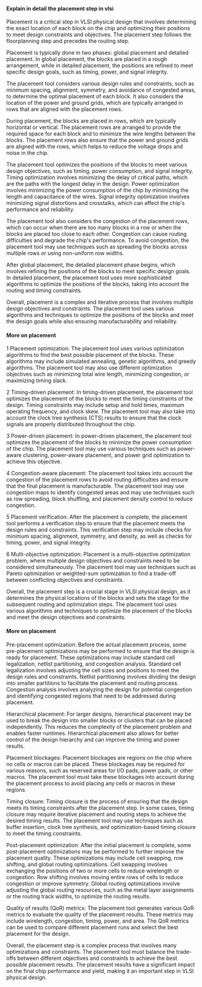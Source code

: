 #### Explain in detail the placement step in vlsi

Placement is a critical step in VLSI physical design that involves determining the exact location of each block on the chip and optimizing their positions to meet design constraints and objectives. The placement step follows the floorplanning step and precedes the routing step.

Placement is typically done in two phases: global placement and detailed placement. In global placement, the blocks are placed in a rough arrangement, while in detailed placement, the positions are refined to meet specific design goals, such as timing, power, and signal integrity.

The placement tool considers various design rules and constraints, such as minimum spacing, alignment, symmetry, and avoidance of congested areas, to determine the optimal placement of each block. It also considers the location of the power and ground grids, which are typically arranged in rows that are aligned with the placement rows.

During placement, the blocks are placed in rows, which are typically horizontal or vertical. The placement rows are arranged to provide the required space for each block and to minimize the wire lengths between the blocks. The placement rows also ensure that the power and ground grids are aligned with the rows, which helps to reduce the voltage drops and noise in the chip.

The placement tool optimizes the positions of the blocks to meet various design objectives, such as timing, power consumption, and signal integrity. Timing optimization involves minimizing the delay of critical paths, which are the paths with the longest delay in the design. Power optimization involves minimizing the power consumption of the chip by minimizing the length and capacitance of the wires. Signal integrity optimization involves minimizing signal distortions and crosstalks, which can affect the chip's performance and reliability.

The placement tool also considers the congestion of the placement rows, which can occur when there are too many blocks in a row or when the blocks are placed too close to each other. Congestion can cause routing difficulties and degrade the chip's performance. To avoid congestion, the placement tool may use techniques such as spreading the blocks across multiple rows or using non-uniform row widths.

After global placement, the detailed placement phase begins, which involves refining the positions of the blocks to meet specific design goals. In detailed placement, the placement tool uses more sophisticated algorithms to optimize the positions of the blocks, taking into account the routing and timing constraints.

Overall, placement is a complex and iterative process that involves multiple design objectives and constraints. The placement tool uses various algorithms and techniques to optimize the positions of the blocks and meet the design goals while also ensuring manufacturability and reliability.

#### More on placement

1 Placement optimization: The placement tool uses various optimization algorithms to find the best possible placement of the blocks. These algorithms may include simulated annealing, genetic algorithms, and greedy algorithms. The placement tool may also use different optimization objectives such as minimizing total wire length, minimizing congestion, or maximizing timing slack.

2 Timing-driven placement: In timing-driven placement, the placement tool optimizes the placement of the blocks to meet the timing constraints of the design. Timing constraints may include setup and hold times, maximum operating frequency, and clock skew. The placement tool may also take into account the clock tree synthesis (CTS) results to ensure that the clock signals are properly distributed throughout the chip.

3 Power-driven placement: In power-driven placement, the placement tool optimizes the placement of the blocks to minimize the power consumption of the chip. The placement tool may use various techniques such as power-aware clustering, power-aware placement, and power grid optimization to achieve this objective.

4 Congestion-aware placement: The placement tool takes into account the congestion of the placement rows to avoid routing difficulties and ensure that the final placement is manufacturable. The placement tool may use congestion maps to identify congested areas and may use techniques such as row spreading, block shuffling, and placement density control to reduce congestion.

5 Placement verification: After the placement is complete, the placement tool performs a verification step to ensure that the placement meets the design rules and constraints. This verification step may include checks for minimum spacing, alignment, symmetry, and density, as well as checks for timing, power, and signal integrity.

6 Multi-objective optimization: Placement is a multi-objective optimization problem, where multiple design objectives and constraints need to be considered simultaneously. The placement tool may use techniques such as Pareto optimization or weighted-sum optimization to find a trade-off between conflicting objectives and constraints.

Overall, the placement step is a crucial stage in VLSI physical design, as it determines the physical locations of the blocks and sets the stage for the subsequent routing and optimization steps. The placement tool uses various algorithms and techniques to optimize the placement of the blocks and meet the design objectives and constraints.

#### More on placement

Pre-placement optimization: Before the actual placement process, some pre-placement optimizations may be performed to ensure that the design is ready for placement. These optimizations may include standard cell legalization, netlist partitioning, and congestion analysis. Standard cell legalization involves adjusting the cell sizes and positions to meet the design rules and constraints. Netlist partitioning involves dividing the design into smaller partitions to facilitate the placement and routing process. Congestion analysis involves analyzing the design for potential congestion and identifying congested regions that need to be addressed during placement.

Hierarchical placement: For larger designs, hierarchical placement may be used to break the design into smaller blocks or clusters that can be placed independently. This reduces the complexity of the placement problem and enables faster runtimes. Hierarchical placement also allows for better control of the design hierarchy and can improve the timing and power results.

Placement blockages: Placement blockages are regions on the chip where no cells or macros can be placed. These blockages may be required for various reasons, such as reserved areas for I/O pads, power pads, or other macros. The placement tool must take these blockages into account during the placement process to avoid placing any cells or macros in these regions.

Timing closure: Timing closure is the process of ensuring that the design meets its timing constraints after the placement step. In some cases, timing closure may require iterative placement and routing steps to achieve the desired timing results. The placement tool may use techniques such as buffer insertion, clock tree synthesis, and optimization-based timing closure to meet the timing constraints.

Post-placement optimization: After the initial placement is complete, some post-placement optimizations may be performed to further improve the placement quality. These optimizations may include cell swapping, row shifting, and global routing optimizations. Cell swapping involves exchanging the positions of two or more cells to reduce wirelength or congestion. Row shifting involves moving entire rows of cells to reduce congestion or improve symmetry. Global routing optimizations involve adjusting the global routing resources, such as the metal layer assignments or the routing track widths, to optimize the routing results.

Quality of results (QoR) metrics: The placement tool generates various QoR metrics to evaluate the quality of the placement results. These metrics may include wirelength, congestion, timing, power, and area. The QoR metrics can be used to compare different placement runs and select the best placement for the design.

Overall, the placement step is a complex process that involves many optimizations and constraints. The placement tool must balance the trade-offs between different objectives and constraints to achieve the best possible placement results. The placement results have a significant impact on the final chip performance and yield, making it an important step in VLSI physical design.
